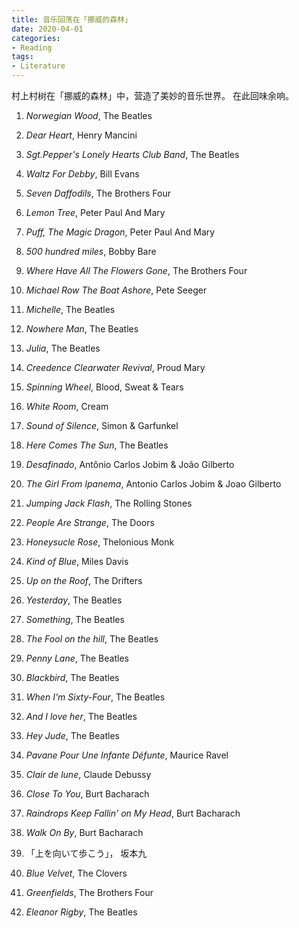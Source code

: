 ```yaml
---
title: 音乐回荡在「挪威的森林」
date: 2020-04-01
categories:
- Reading
tags:
- Literature
---
```


村上村树在「挪威的森林」中，营造了美妙的音乐世界。
在此回味余响。

<!-- more -->

1. *Norwegian Wood*, The Beatles 

1. *Dear Heart*, Henry Mancini

1. *Sgt.Pepper's Lonely Hearts Club Band*, The Beatles 

1. *Waltz For Debby*, Bill Evans

1. *Seven Daffodils*, The Brothers Four

1. *Lemon Tree*, Peter Paul And Mary

1. *Puff, The Magic Dragon*, Peter Paul And Mary

1. *500 hundred miles*, Bobby Bare

1. *Where Have All The Flowers Gone*, The Brothers Four

1. *Michael Row The Boat Ashore*, Pete Seeger

1. *Michelle*, The Beatles 

1. *Nowhere Man*, The Beatles 

1. *Julia*, The Beatles 

1. *Creedence Clearwater Revival*, Proud Mary

1. *Spinning Wheel*, Blood, Sweat & Tears

1. *White Room*, Cream

1. *Sound of Silence*, Simon & Garfunkel

1. *Here Comes The Sun*, The Beatles 

1. *Desafinado*, Antônio Carlos Jobim & João Gilberto

1. *The Girl From Ipanema*, Antonio Carlos Jobim & Joao Gilberto

1. *Jumping Jack Flash*, The Rolling Stones

1. *People Are Strange*, The Doors

1. *Honeysucle Rose*, Thelonious Monk

1. *Kind of Blue*, Miles Davis

1. *Up on the Roof*, The Drifters

1. *Yesterday*, The Beatles 

1. *Something*, The Beatles 

1. *The Fool on the hill*, The Beatles 

1. *Penny Lane*, The Beatles 

1. *Blackbird*, The Beatles 

1. *When I'm Sixty-Four*, The Beatles 

1. *And I love her*, The Beatles 

1. *Hey Jude*, The Beatles 

1. *Pavane Pour Une Infante Défunte*, Maurice Ravel

1. *Clair de lune*, Claude Debussy

1. *Close To You*, Burt Bacharach

1. *Raindrops Keep Fallin' on My Head*, Burt Bacharach

1. *Walk On By*, Burt Bacharach

1. 「上を向いて歩こう」， 坂本九

1. *Blue Velvet*, The Clovers

1. *Greenfields*, The Brothers Four

1. *Eleanor Rigby*, The Beatles 
